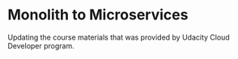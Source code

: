 # Monolith to Microservices

Updating the course materials that was provided by Udacity Cloud Developer program.